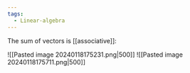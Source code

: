 ```yaml
---
tags:
  - Linear-algebra
---
```

The sum of vectors is [[associative]]:

![[Pasted image 20240118175231.png|500]]
![[Pasted image 20240118175711.png|500]]